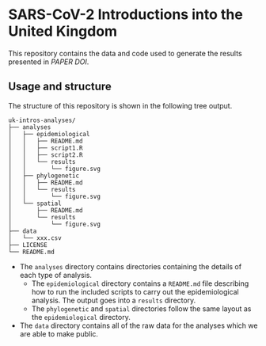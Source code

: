 # SARS-CoV-2 Introductions into the United Kingdom

This repository contains the data and code used to generate the results
presented in *PAPER DOI*.

## Usage and structure

The structure of this repository is shown in the following tree output.

```
uk-intros-analyses/
├── analyses
│   ├── epidemiological
│   │   ├── README.md
│   │   ├── script1.R
│   │   ├── script2.R
│   │   └── results
│   │       └── figure.svg
│   ├── phylogenetic
│   │   ├── README.md
│   │   └── results
│   │       └── figure.svg
│   └── spatial
│       ├── README.md
│       └── results
│           └── figure.svg
├── data
│   └── xxx.csv
├── LICENSE
└── README.md
```

- The `analyses` directory contains directories containing the details of each
  type of analysis.
  + The `epidemiological` directory contains a `README.md` file describing how
    to run the included scripts to carry out the epidemiological analysis. The
    output goes into a `results` directory.
  + The `phylogenetic` and `spatial` directories follow the same layout as the
    `epidemiological` directory.
- The `data` directory contains all of the raw data for the analyses which we
  are able to make public.

